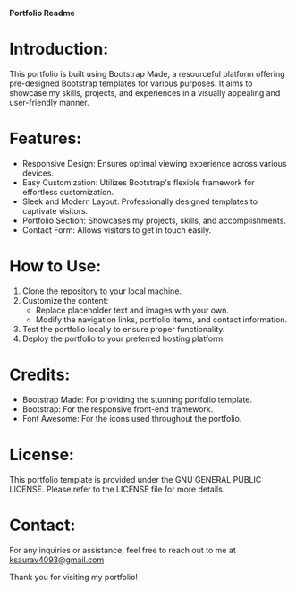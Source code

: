 **Portfolio Readme**

# Introduction:
This portfolio is built using Bootstrap Made, a resourceful platform offering pre-designed Bootstrap templates for various purposes. It aims to showcase my skills, projects, and experiences in a visually appealing and user-friendly manner.

# Features:
- Responsive Design: Ensures optimal viewing experience across various devices.
- Easy Customization: Utilizes Bootstrap's flexible framework for effortless customization.
- Sleek and Modern Layout: Professionally designed templates to captivate visitors.
- Portfolio Section: Showcases my projects, skills, and accomplishments.
- Contact Form: Allows visitors to get in touch easily.

# How to Use:
1. Clone the repository to your local machine.
2. Customize the content:
   - Replace placeholder text and images with your own.
   - Modify the navigation links, portfolio items, and contact information.
3. Test the portfolio locally to ensure proper functionality.
4. Deploy the portfolio to your preferred hosting platform.

# Credits:
- Bootstrap Made: For providing the stunning portfolio template.
- Bootstrap: For the responsive front-end framework.
- Font Awesome: For the icons used throughout the portfolio.

# License:
This portfolio template is provided under the GNU GENERAL PUBLIC LICENSE. Please refer to the LICENSE file for more details.

# Contact:
For any inquiries or assistance, feel free to reach out to me at ksaurav4093@gmail.com

Thank you for visiting my portfolio!

